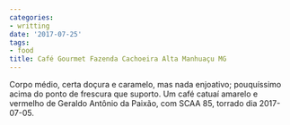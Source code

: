 ```yaml
---
categories:
- writting
date: '2017-07-25'
tags:
- food
title: Café Gourmet Fazenda Cachoeira Alta Manhuaçu MG
---
```


Corpo médio, certa doçura e caramelo, mas nada enjoativo; pouquíssimo acima do ponto de frescura que suporto. Um café catuaí amarelo e vermelho de Geraldo Antônio da Paixão, com SCAA 85, torrado dia 2017-07-05.

